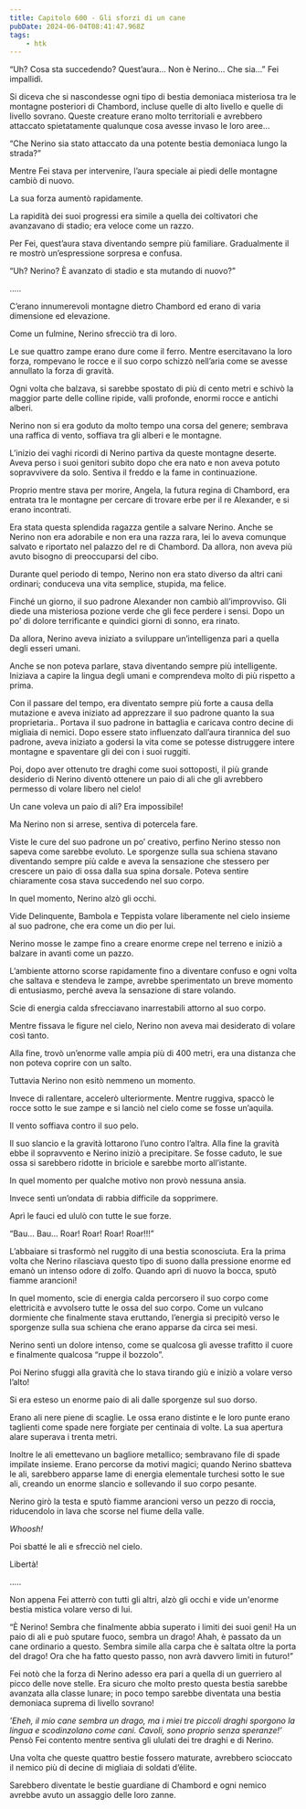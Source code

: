 ```yaml
---
title: Capitolo 600 - Gli sforzi di un cane
pubDate: 2024-06-04T08:41:47.968Z
tags:
    - htk
---
```


“Uh? Cosa sta succedendo? Quest’aura… Non è Nerino… Che sia…” Fei impallidì.

Si diceva che si nascondesse ogni tipo di bestia demoniaca misteriosa tra le montagne posteriori di Chambord, incluse quelle di alto livello e quelle di livello sovrano. Queste creature erano molto territoriali e avrebbero attaccato spietatamente qualunque cosa avesse invaso le loro aree…

“Che Nerino sia stato attaccato da una potente bestia demoniaca lungo la strada?”

Mentre Fei stava per intervenire, l’aura speciale ai piedi delle montagne cambiò di nuovo.

La sua forza aumentò rapidamente.

La rapidità dei suoi progressi era simile a quella dei coltivatori che avanzavano di stadio; era veloce come un razzo.

Per Fei, quest’aura stava diventando sempre più familiare. Gradualmente il re mostrò un’espressione sorpresa e confusa.

“Uh? Nerino? È avanzato di stadio e sta mutando di nuovo?”

…..

C’erano innumerevoli montagne dietro Chambord ed erano di varia dimensione ed elevazione.

Come un fulmine, Nerino sfrecciò tra di loro.

Le sue quattro zampe erano dure come il ferro. Mentre esercitavano la loro forza, rompevano le rocce e il suo corpo schizzò nell’aria come se avesse annullato la forza di gravità.

Ogni volta che balzava, si sarebbe spostato di più di cento metri e schivò la maggior parte delle colline ripide, valli profonde, enormi rocce e antichi alberi.

Nerino non si era goduto da molto tempo una corsa del genere; sembrava una raffica di vento, soffiava tra gli alberi e le montagne.

L’inizio dei vaghi ricordi di Nerino partiva da queste montagne deserte. Aveva perso i suoi genitori subito dopo che era nato e non aveva potuto sopravvivere da solo. Sentiva il freddo e la fame in continuazione.

Proprio mentre stava per morire, Angela, la futura regina di Chambord, era entrata tra le montagne per cercare di trovare erbe per il re Alexander, e si erano incontrati.

Era stata questa splendida ragazza gentile a salvare Nerino. Anche se Nerino non era adorabile e non era una razza rara, lei lo aveva comunque salvato e riportato nel palazzo del re di Chambord. Da allora, non aveva più avuto bisogno di preoccuparsi del cibo.

Durante quel periodo di tempo, Nerino non era stato diverso da altri cani ordinari; conduceva una vita semplice, stupida, ma felice.

Finché un giorno, il suo padrone Alexander non cambiò all’improvviso. Gli diede una misteriosa pozione verde che gli fece perdere i sensi. Dopo un po’ di dolore terrificante e quindici giorni di sonno, era rinato.

Da allora, Nerino aveva iniziato a sviluppare un’intelligenza pari a quella degli esseri umani.

Anche se non poteva parlare, stava diventando sempre più intelligente. Iniziava a capire la lingua degli umani e comprendeva molto di più rispetto a prima.

Con il passare del tempo, era diventato sempre più forte a causa della mutazione e aveva iniziato ad apprezzare il suo padrone quanto la sua proprietaria.. Portava il suo padrone in battaglia e caricava contro decine di migliaia di nemici. Dopo essere stato influenzato dall’aura tirannica del suo padrone, aveva iniziato a godersi la vita come se potesse distruggere intere montagne e spaventare gli dei con i suoi ruggiti.

Poi, dopo aver ottenuto tre draghi come suoi sottoposti, il più grande desiderio di Nerino diventò ottenere un paio di ali che gli avrebbero permesso di volare libero nel cielo!

Un cane voleva un paio di ali? Era impossibile!

Ma Nerino non si arrese, sentiva di potercela fare.

Viste le cure del suo padrone un po’ creativo, perfino Nerino stesso non sapeva come sarebbe evoluto. Le sporgenze sulla sua schiena stavano diventando sempre più calde e aveva la sensazione che stessero per crescere un paio di ossa dalla sua spina dorsale. Poteva sentire chiaramente cosa stava succedendo nel suo corpo.

In quel momento, Nerino alzò gli occhi.

Vide Delinquente, Bambola e Teppista volare liberamente nel cielo insieme al suo padrone, che era come un dio per lui.

Nerino mosse le zampe fino a creare enorme crepe nel terreno e iniziò a balzare in avanti come un pazzo.

L’ambiente attorno scorse rapidamente fino a diventare confuso e ogni volta che saltava e stendeva le zampe, avrebbe sperimentato un breve momento di entusiasmo, perché aveva la sensazione di stare volando.

Scie di energia calda sfrecciavano inarrestabili attorno al suo corpo.

Mentre fissava le figure nel cielo, Nerino non aveva mai desiderato di volare così tanto.

Alla fine, trovò un’enorme valle ampia più di 400 metri, era una distanza che non poteva coprire con un salto.

Tuttavia Nerino non esitò nemmeno un momento.

Invece di rallentare, accelerò ulteriormente. Mentre ruggiva, spaccò le rocce sotto le sue zampe e si lanciò nel cielo come se fosse un’aquila.

Il vento soffiava contro il suo pelo.

Il suo slancio e la gravità lottarono l’uno contro l’altra. Alla fine la gravità ebbe il sopravvento e Nerino iniziò a precipitare. Se fosse caduto, le sue ossa si sarebbero ridotte in briciole e sarebbe morto all’istante.

In quel momento per qualche motivo non provò nessuna ansia.

Invece sentì un’ondata di rabbia difficile da sopprimere.

Aprì le fauci ed ululò con tutte le sue forze.

“Bau… Bau… Roar! Roar! Roar! Roar!!!”

L’abbaiare si trasformò nel ruggito di una bestia sconosciuta. Era la prima volta che Nerino rilasciava questo tipo di suono dalla pressione enorme ed emanò un intenso odore di zolfo. Quando aprì di nuovo la bocca, sputò fiamme arancioni!

In quel momento, scie di energia calda percorsero il suo corpo come elettricità e avvolsero tutte le ossa del suo corpo. Come un vulcano dormiente che finalmente stava eruttando, l’energia si precipitò verso le sporgenze sulla sua schiena che erano apparse da circa sei mesi.

Nerino sentì un dolore intenso, come se qualcosa gli avesse trafitto il cuore e finalmente qualcosa “ruppe il bozzolo”.

Poi Nerino sfuggì alla gravità che lo stava tirando giù e iniziò a volare verso l’alto!

Si era esteso un enorme paio di ali dalle sporgenze sul suo dorso.

Erano ali nere piene di scaglie. Le ossa erano distinte e le loro punte erano taglienti come spade nere forgiate per centinaia di volte. La sua apertura alare superava i trenta metri.

Inoltre le ali emettevano un bagliore metallico; sembravano file di spade impilate insieme. Erano percorse da motivi magici; quando Nerino sbatteva le ali, sarebbero apparse lame di energia elementale turchesi sotto le sue ali, creando un enorme slancio e sollevando il suo corpo pesante.

Nerino girò la testa e sputò fiamme arancioni verso un pezzo di roccia, riducendolo in lava che scorse nel fiume della valle.

<em>Whoosh!</em>

Poi sbatté le ali e sfrecciò nel cielo.

Libertà!

…..

Non appena Fei atterrò con tutti gli altri, alzò gli occhi e vide un'enorme bestia mistica volare verso di lui.

“È Nerino! Sembra che finalmente abbia superato i limiti dei suoi geni! Ha un paio di ali e può sputare fuoco, sembra un drago! Ahah, è passato da un cane ordinario a questo. Sembra simile alla carpa che è saltata oltre la porta del drago! Ora che ha fatto questo passo, non avrà davvero limiti in futuro!”

Fei notò che la forza di Nerino adesso era pari a quella di un guerriero al picco delle nove stelle. Era sicuro che molto presto questa bestia sarebbe avanzata alla classe lunare; in poco tempo sarebbe diventata una bestia demoniaca suprema di livello sovrano!

<em>’Eheh, il mio cane sembra un drago, ma i miei tre piccoli draghi sporgono la lingua e scodinzolano come cani. Cavoli, sono proprio senza speranze!’</em> Pensò Fei contento mentre sentiva gli ululati dei tre draghi e di Nerino.

Una volta che queste quattro bestie fossero maturate, avrebbero scioccato il nemico più di decine di migliaia di soldati d’élite.

Sarebbero diventate le bestie guardiane di Chambord e ogni nemico avrebbe avuto un assaggio delle loro zanne.


